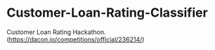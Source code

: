 # Customer-Loan-Rating-Classifier
Customer Loan Rating Hackathon. (https://dacon.io/competitions/official/236214/)
